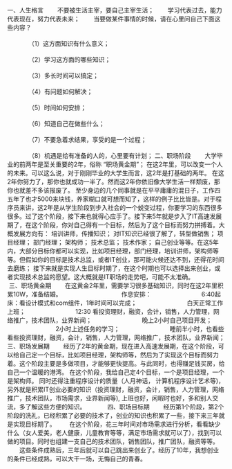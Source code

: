 一、人生格言
　　不要被生活主宰，要自己主宰生活；
　　学习代表过去，能力代表现在，努力代表未来；
　　当要做某件事情的时候，请在心里问自己下面这些内容？<br><br>　　　　（1）这方面知识有什么意义；<br><br>　　　　（2）学习这方面的哪些知识；<br><br>　　　　（3）多长时间可以搞定；<br><br>　　　　（4）有问题如何解决；<br><br>　　　　（5）时间如何安排；<br><br>　　　　（6）知道自己在做些什么；<br><br>　　　　（7）不要急着求结果，享受的是一个过程；<br><br>　　　　（8）机遇是给有准备的人的，心里要有计划；
二、职场阶段
　　大学毕业的前两年是至关重要的2年，俗称 “职场黄金期”； 在这2年里，可以改变一个人的未来。可以这么说，对于刚刚毕业的大学生而言，这2年是打基础的两年。 在这2年你努力了，那你也就成功一半了。然而这2年你依旧像大学生活一样颓废，那你也就差不多该报废了。 至少身边的几个同事就是在平平庸庸的混日子，工作四五年了也才5000来块钱，养家糊口就可想而知了，这样的例子比比皆是。对于程序员来讲，这2年是从学生阶段到步入社会的一个蜕变过程，你要学习的东西很多很多。过了这个阶段，接下来也就得心应手了。接下来5年就是步入了IT高速发展期了，在这个阶段，你对自己得有一个目标，然后为了这个目标而努力拼搏着。大概发展方向有： 培训讲师，传播知识； 对IT知识已经很了解了，转型做销售； 项目经理； 部门经理； 架构师； 技术总监； 技术作家； 自己创业等等。在这5年内，大部分目标你都可以实现，比如项目经理，部门经理，培训讲师，架构师等等。但假如你的目标是技术总监，或者IT创业，那可能火候还达不到，还得花时间去磨练； 接下来就是实现人生目标时期了，在这个时期也可以选择出来创业，或者实现技术总监的愿望。这大概就是IT职场的走势吧，可能不太准确。<br><img src="https://images0.cnblogs.com/i/488712/201403/032140016063934.png" alt="">
三、职场黄金期
　　在这黄金2年里，需要学习很多基础知识，同时在这2年里积累10W，准备结婚。
　　<img src="https://images0.cnblogs.com/i/488712/201403/032209122952080.png" alt="">
　　　　
　　　作息安排：
　　　　　　　　6:40起床：看设计模式和com组件，1年时间可以完成；
　　　　　　　　白天正常工作上班；
　　　　　　　　12:30 看投资理财，融资，会计，销售，人力管理，网络推广，技术团队，业界新闻；
　　　　　　　　晚上2小时自己项目开发；
　　　　　　　　2小时上述任务的学习；
　　　　　　　　睡前半小时，也看些看些投资理财，融资，会计，销售，人力管理，网络推广，技术团队，业界新闻；
三、职场发展期
　　经历了2年的黄金期，现在进入高速发展期，在这个阶段，可以给自己定一个目标，比如项目经理，架构师等，然后为了实现这个目标而努力着。这个阶段主要是多做项目，才能够更快提高。与此同时，也得赚足钱买房，给自己一个温暖的港湾。 在这个阶段，我给自己定4个目标，一个是项目经理，一个是架构师。 同时还得注重程序设计的质量（人月神话， 计算机程序设计艺术等)， 另外就是积累IT创业必要的知识（投资理财，融资，会计，销售，人力管理，网络推广，技术团队，市场需求，业界新闻等), 上班也好，闲暇时也好，多和别人交流，多了解这些方便的知识。
　　　<img src="https://images0.cnblogs.com/i/488712/201403/032225117811279.png" alt="">
四、职场目标期
　　经历第1个阶段，第2个阶段的洗礼，已经积累了必要的技术了，创业的知识也积累了一些，接下来三年就是实现目标期了。
　　在这个阶段，花三年时间对市场需求进行分析，看看缺少什么（女人爱美，老人健康，儿童教育等等，满足市场需求就可以了），找到可以做的项目。同时也组建一支自己的技术团队，销售团队，推广团队，融资等等。
　　这些条件成熟后，三年后就可以自己跳出来创业了。经历了10年，我想创业的条件已经成熟，可以大干一场，无悔自己的青春。